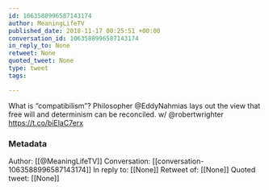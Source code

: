 ```yaml
---
id: 1063588996587143174
author: MeaningLifeTV
published_date: 2018-11-17 00:25:51 +00:00
conversation_id: 1063588996587143174
in_reply_to: None
retweet: None
quoted_tweet: None
type: tweet
tags:

---
```


What is “compatibilism”?
Philosopher @EddyNahmias lays out the view that free will and determinism can be reconciled. w/ @robertwrighter https://t.co/biElaC7erx

### Metadata

Author: [[@MeaningLifeTV]]
Conversation: [[conversation-1063588996587143174]]
In reply to: [[None]]
Retweet of: [[None]]
Quoted tweet: [[None]]
